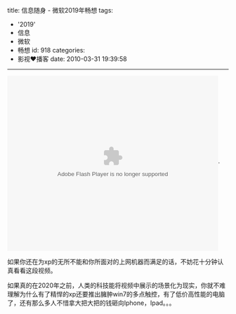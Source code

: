 title: 信息随身 - 微软2019年畅想
tags:
  - '2019'
  - 信息
  - 微软
  - 畅想
id: 918
categories:
  - 影视❤播客
date: 2010-03-31 19:39:58
---

<object classid="clsid:d27cdb6e-ae6d-11cf-96b8-444553540000" width="480" height="400" codebase="http://download.macromedia.com/pub/shockwave/cabs/flash/swflash.cab#version=6,0,40,0"><param name="align" value="middle" /><param name="src" value="http://player.youku.com/player.php/sid/XODIzNDE0NDQ=/v.swf" /><param name="quality" value="high" /><embed type="application/x-shockwave-flash" width="480" height="400" src="http://player.youku.com/player.php/sid/XODIzNDE0NDQ=/v.swf" quality="high" align="middle"></embed></object>.

<p style="text-align: left;">如果你还在为xp的无所不能和你所面对的上网机器而满足的话，不妨花十分钟认真看看这段视频。

如果真的在2020年之前，人类的科技能将视频中展示的场景化为现实，你就不难理解为什么有了精悍的xp还要推出臃肿win7的多点触控，有了低价高性能的电脑了，还有那么多人不惜拿大把大把的钱砸向Iphone，Ipad。。。